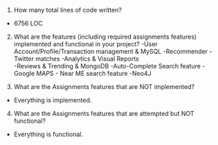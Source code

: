 1. How many total lines of code written?
- 6756 LOC

 
2. What are the features  (including required assignments features) implemented and functional in your project?
-User Account/Profile/Transaction management & MySQL
-Recommender
-Twitter matches
-Analytics & Visual Reports                                  
-Reviews & Trending & MongoDB
-Auto-Complete Search feature
-Google MAPS - Near ME search feature
-Neo4J

3. What are the Assignments features that are NOT implemented?
- Everything is implemented.

4. What are the Assignments features that are attempted but NOT functional?
- Everything is functional.
 